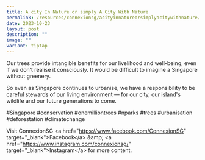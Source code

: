 ```yaml
---
title: A city In Nature or simply A City With Nature
permalink: /resources/connexionsg/acityinnatureorsimplyacitywithnature/
date: 2023-10-23
layout: post
description: ""
image: ""
variant: tiptap
---
```

<p>Our trees provide intangible benefits for our livelihood and well-being,
even if we don’t realise it consciously. It would be difficult to imagine
a Singapore without greenery.</p>
<p>So even as Singapore continues to urbanise, we have a responsibility to
be careful stewards of our living environment — for our city, our island's
wildlife and our future generations to come.</p>
<p>#Singapore #conservation #onemilliontrees #nparks #trees #urbanisation
#deforestation #climatechange</p>
<p></p>
<p>Visit ConnexionSG &lt;a href="<a href="https://www.facebook.com/ConnexionSG" rel="noopener noreferrer nofollow" target="_blank">https://www.facebook.com/ConnexionSG</a>"
target="_blank"&gt;Facebook&lt;/a&gt; &amp;amp; &lt;a href="<a href="https://www.instagram.com/connexionsg/" rel="noopener noreferrer nofollow" target="_blank">https://www.instagram.com/connexionsg/</a>"
target="_blank"&gt;Instagram&lt;/a&gt; for more content.</p>
<p></p>
<p></p>